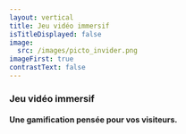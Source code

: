 ```yaml
---
layout: vertical
title: Jeu vidéo immersif
isTitleDisplayed: false
image:
  src: /images/picto_invider.png
imageFirst: true
contrastText: false
---
```

### Jeu vidéo immersif
#### Une **gamification** pensée pour vos visiteurs.
